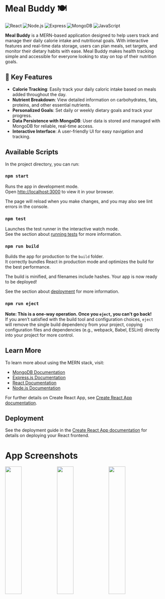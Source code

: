 # Meal Buddy 🍽️
![React](https://img.shields.io/badge/react-%2320232a.svg?style=for-the-badge&logo=react&logoColor=%2361DAFB)
![Node.js](https://img.shields.io/badge/node.js-6DA55F?style=for-the-badge&logo=node.js&logoColor=white)
![Express](https://img.shields.io/badge/express.js-%23404d59.svg?style=for-the-badge&logo=express&logoColor=%2361DAFB)
![MongoDB](https://img.shields.io/badge/mongodb-%2347A248.svg?style=for-the-badge&logo=mongodb&logoColor=white)
![JavaScript](https://img.shields.io/badge/javascript-%23323330.svg?style=for-the-badge&logo=javascript&logoColor=%23F7DF1E)

**Meal Buddy** is a MERN-based application designed to help users track and manage their daily calorie intake and nutritional goals. With interactive features and real-time data storage, users can plan meals, set targets, and monitor their dietary habits with ease. Meal Buddy makes health tracking simple and accessible for everyone looking to stay on top of their nutrition goals.

## 🍎 Key Features
- **Calorie Tracking**: Easily track your daily caloric intake based on meals added throughout the day.
- **Nutrient Breakdown**: View detailed information on carbohydrates, fats, proteins, and other essential nutrients.
- **Personalized Goals**: Set daily or weekly dietary goals and track your progress.
- **Data Persistence with MongoDB**: User data is stored and managed with MongoDB for reliable, real-time access.
- **Interactive Interface**: A user-friendly UI for easy navigation and tracking.

## Available Scripts

In the project directory, you can run:

### `npm start`

Runs the app in development mode.\
Open [http://localhost:3000](http://localhost:3000) to view it in your browser.

The page will reload when you make changes, and you may also see lint errors in the console.

### `npm test`

Launches the test runner in the interactive watch mode.\
See the section about [running tests](https://facebook.github.io/create-react-app/docs/running-tests) for more information.

### `npm run build`

Builds the app for production to the `build` folder.\
It correctly bundles React in production mode and optimizes the build for the best performance.

The build is minified, and filenames include hashes. Your app is now ready to be deployed!

See the section about [deployment](https://facebook.github.io/create-react-app/docs/deployment) for more information.

### `npm run eject`

**Note: This is a one-way operation. Once you `eject`, you can't go back!**\
If you aren’t satisfied with the build tool and configuration choices, `eject` will remove the single build dependency from your project, copying configuration files and dependencies (e.g., webpack, Babel, ESLint) directly into your project for more control.

## Learn More

To learn more about using the MERN stack, visit:
- [MongoDB Documentation](https://docs.mongodb.com/)
- [Express.js Documentation](https://expressjs.com/)
- [React Documentation](https://reactjs.org/)
- [Node.js Documentation](https://nodejs.org/)

For further details on Create React App, see [Create React App documentation](https://facebook.github.io/create-react-app/docs/getting-started).

## Deployment

See the deployment guide in the [Create React App documentation](https://facebook.github.io/create-react-app/docs/deployment) for details on deploying your React frontend.

# App Screenshots
<img src="https://i.imgur.com/7RDG4O4.png" width=32.5%>&nbsp;<img src="https://i.imgur.com/KsA4kJW.jpg" width=32.5%>&nbsp;<img src="https://i.imgur.com/lsjvk5e.jpg" width=32.5%>
